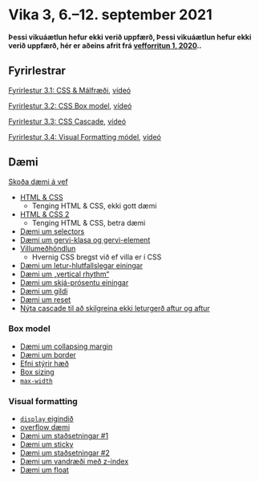 # Vika 3, 6.–12. september 2021

**Þessi vikuáætlun hefur ekki verið uppfærð, **Þessi vikuáætlun hefur ekki verið uppfærð, hér er aðeins afrit frá [vefforritun 1, 2020](https://github.com/vefforritun/vef1-2020).**.**

## Fyrirlestrar

[Fyrirlestur 3.1: CSS & Málfræði](03.1.css.md), [vídeó](https://youtu.be/jU7dL2hwoJg)

[Fyrirlestur 3.2: CSS Box model](03.2.box-model.md), [vídeó](https://youtu.be/1OZ7jxJ6XKw)

[Fyrirlestur 3.3: CSS Cascade](03.3.cascade.md), [vídeó](https://youtu.be/7nutVh18hbk)

[Fyrirlestur 3.4: Visual Formatting módel](03.4.visual-formatting.md), [vídeó](https://youtu.be/WIusKOyW5G8)

## Dæmi

[Skoða dæmi á vef](https://vefforritun.github.io/vef1-2021/fyrirlestrar/03/)

* [HTML & CSS](daemi/01.html-css.html)
  * Tenging HTML & CSS, ekki gott dæmi
* [HTML & CSS 2](daemi/02.html-css.html)
  * Tenging HTML & CSS, betra dæmi
* [Dæmi um selectors](daemi/03.selectors.html)
* [Dæmi um gervi-klasa og gervi-element](daemi/04.pseudo.html)
* [Villumeðhöndlun](daemi/05.error.html)
  * Hvernig CSS bregst við ef villa er í CSS
* [Dæmi um letur-hlutfallslegar einingar](daemi/06.em.html)
* [Dæmi um „vertical rhythm“](daemi/07.vertical-rhythm.html)
* [Dæmi um skjá-prósentu einingar](daemi/08.vh-vw.html)
* [Dæmi um gildi](daemi/09.values.html)
* [Dæmi um reset](daemi/10.reset.html)
* [Nýta cascade til að skilgreina ekki leturgerð aftur og aftur](daemi/11.font-cascade.html)

### Box model

* [Dæmi um collapsing margin](daemi/box-model/01.collapsing.html)
* [Dæmi um border](daemi/box-model/02.border.html)
* [Efni stýrir hæð](daemi/box-model/03.height.html)
* [Box sizing](daemi/box-model/04.box.html)
* [`max-width`](daemi/box-model/05.max-width.html)

### Visual formatting

* [`display` eigindið](daemi/visual-formatting/01.display.html)
* [overflow dæmi](daemi/visual-formatting/02.overflow.html)
* [Dæmi um staðsetningar #1](daemi/visual-formatting/03.position.html)
* [Dæmi um sticky](daemi/visual-formatting/04.sticky.html)
* [Dæmi um staðsetningar #2](daemi/visual-formatting/05.position2.html)
* [Dæmi um vandræði með z-index](daemi/visual-formatting/06.zindex-hover.html)
* [Dæmi um float](daemi/visual-formatting/07.float.html)
